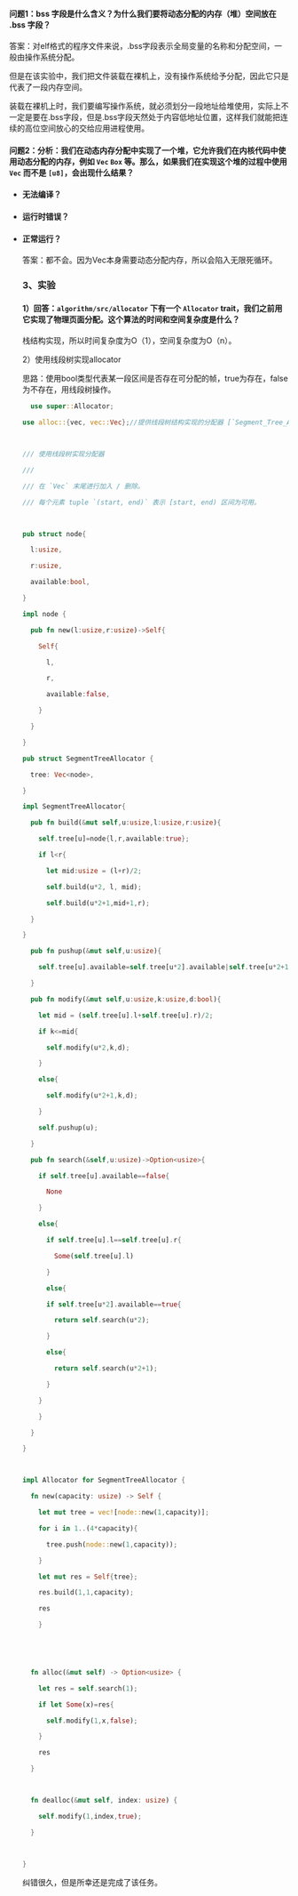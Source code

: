 #### 问题1：bss 字段是什么含义？为什么我们要将动态分配的内存（堆）空间放在 .bss 字段？

答案：对elf格式的程序文件来说，.bss字段表示全局变量的名称和分配空间，一般由操作系统分配。

但是在该实验中，我们把文件装载在裸机上，没有操作系统给予分配，因此它只是代表了一段内存空间。

装载在裸机上时，我们要编写操作系统，就必须划分一段地址给堆使用，实际上不一定是要在.bss字段，但是.bss字段天然处于内容低地址位置，这样我们就能把连续的高位空间放心的交给应用进程使用。

#### 问题2：分析：我们在动态内存分配中实现了一个堆，它允许我们在内核代码中使用动态分配的内存，例如 `Vec` `Box` 等。那么，如果我们在实现这个堆的过程中使用 `Vec` 而不是 `[u8]`，会出现什么结果？

- #### 无法编译？

- #### 运行时错误？

- #### 正常运行？

  答案：都不会。因为Vec本身需要动态分配内存，所以会陷入无限死循环。   

  ### 3、实验

  #### 1）回答：`algorithm/src/allocator` 下有一个 `Allocator` trait，我们之前用它实现了物理页面分配。这个算法的时间和空间复杂度是什么？

  栈结构实现，所以时间复杂度为O（1），空间复杂度为O（n）。

  2）使用线段树实现allocator

  ​    思路：使用bool类型代表某一段区间是否存在可分配的帧，true为存在，false为不存在，用线段树操作。

   

  ```rust
    use super::Allocator;
  
  use alloc::{vec, vec::Vec};//提供线段树结构实现的分配器 [`Segment_Tree_Allocator`]
  
  
  
  /// 使用线段树实现分配器
  
  ///
  
  /// 在 `Vec` 末尾进行加入 / 删除。
  
  /// 每个元素 tuple `(start, end)` 表示 [start, end) 区间为可用。
  
  
  
  pub struct node{
  
    l:usize,
  
    r:usize,
  
    available:bool,
  
  }
  
  impl node {
  
    pub fn new(l:usize,r:usize)->Self{
  
  ​    Self{
  
  ​      l,
  
  ​      r,
  
  ​      available:false,
  
  ​    }
  
    }
  
  }
  
  pub struct SegmentTreeAllocator {
  
    tree: Vec<node>,
  
  }
  
  impl SegmentTreeAllocator{
  
    pub fn build(&mut self,u:usize,l:usize,r:usize){
  
  ​    self.tree[u]=node{l,r,available:true};
  
  ​    if l<r{
  
  ​      let mid:usize = (l+r)/2;
  
  ​      self.build(u*2, l, mid);
  
  ​      self.build(u*2+1,mid+1,r);
  
    }
  
  }
  
    pub fn pushup(&mut self,u:usize){
  
  ​    self.tree[u].available=self.tree[u*2].available|self.tree[u*2+1].available;
  
    }
  
    pub fn modify(&mut self,u:usize,k:usize,d:bool){
  
  ​    let mid = (self.tree[u].l+self.tree[u].r)/2;
  
  ​    if k<=mid{
  
  ​      self.modify(u*2,k,d);
  
  ​    }
  
  ​    else{
  
  ​      self.modify(u*2+1,k,d);
  
  ​    }
  
  ​    self.pushup(u);
  
    }
  
    pub fn search(&self,u:usize)->Option<usize>{
  
  ​    if self.tree[u].available==false{
  
  ​      None
  
  ​    }
  
  ​    else{
  
  ​      if self.tree[u].l==self.tree[u].r{
  
  ​        Some(self.tree[u].l)
  
  ​      }
  
  ​      else{
  
  ​      if self.tree[u*2].available==true{
  
  ​        return self.search(u*2);
  
  ​      }
  
  ​      else{
  
  ​        return self.search(u*2+1);
  
  ​      }
  
  ​    }
  
  ​    }
  
    }
  
  }
  
  
  
  impl Allocator for SegmentTreeAllocator {
  
    fn new(capacity: usize) -> Self {
  
  ​    let mut tree = vec![node::new(1,capacity)];
  
  ​    for i in 1..(4*capacity){
  
  ​      tree.push(node::new(1,capacity));
  
  ​    }
  
  ​    let mut res = Self{tree};
  
  ​    res.build(1,1,capacity);
  
  ​    res
  
  ​    }
  
    
  
  
  
    fn alloc(&mut self) -> Option<usize> {
  
  ​    let res = self.search(1);
  
  ​    if let Some(x)=res{
  
  ​      self.modify(1,x,false);
  
  ​    }
  
  ​    res
  
    }
  
  
  
    fn dealloc(&mut self, index: usize) {
  
  ​    self.modify(1,index,true);
  
    }
  
  
  
  }
  ```

  纠错很久，但是所幸还是完成了该任务。